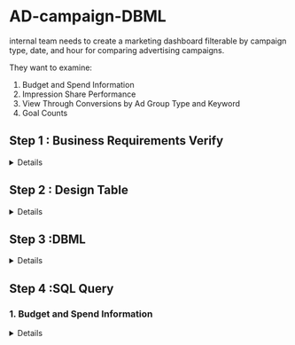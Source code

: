 # AD-campaign-DBML
internal team needs to create a marketing dashboard filterable by campaign type, date, and hour for comparing advertising campaigns.

They want to examine:
1. Budget and Spend Information
2. Impression Share Performance
3. View Through Conversions by Ad Group Type and Keyword
4. Goal Counts

## Step 1 : Business Requirements Verify 
 <details>
  
 (1) The team needs to compare advertising campaigns.   -> List campaigns type down   
 (2) They want to filter data by campaign type, date, and hour. -> time duration filter not only 'Date', but also 'Hour'     
 (3) Budget and Spend Information ->  Budget allocated to which campaign, actual spending number & currency type    
 (4) Impression Share Performance->  Impression share, absolute top impression share, impressions received, and eligible impressions.   
 (5) View Through Conversions: Breakdown by ad group and keyword.   
 (6) Goal Counts: Number of goals completed.     
 
### Key Filters for Analysis:

#### (1) Campaign Type: 
Different types of campaigns （high level strategy) 
#### (2) Date: 
Specific dates or date ranges.
#### (3) Hour: 
Breakdown by time of day (e.g., hour granularity).
#### (4) AD Group Detail 
types about AD groups(e.g., Search, Display, Video)
#### (5) Goal Counts: 
Number of goals completed.
</details>

## Step 2 : Design Table
 <details>
  
Based on the input above, tables design idea  will be 
### Fact1 : Fact tables about Budget & Spend of which compaign 
budget, spend , currency , campaign ID, time (foreign key to Dat tables & hour table)   
### Fact2 : Impression Share Performance of which compaign 
ID(foreign key connecting to campaign & date & hour tables), Impression share, Absolute top impression share, Impressions received, Eligible impressions    
### Fact3 : View Through Conversions of which compaign ,keywords    
ID(foreign key connecting to campaign & date & hour tables) View through conversions, tracked by ad group and keyword.  
### Fact4 : Goal Counts of which compaign 
ID(foreign key connecting to campaign & date & hour tables) , counts   

Description tables (dimension Tables) will be 
### Dim1 : Campaigns 
ID, Campaign name, Campaign type (e.g., Search, Display, Social Media), Campaign status (active, paused, etc.)Start and end dates
### Dim2: Ad group name
ID, Campaign ID (foreign key linking to Campaigns)  AD group name, Ad group status  

### Dim3: Keywords  
ID, Key word description, Keyword status, Ad group ID   
### Dim4: Date:
ID,Full date ,Year, Quarter ,Month ,Week   
#### Dim5: Hour:  
ID , Hour (0–23)  
</details>


## Step 3 :DBML 
<details>   
 
 ```sql

Table campaigns_dim {
    id int [primary key] 
    name varchar
    type varchar 
    status varchar
    start_date date
    end_date date
}

Table ad_groups_dim {
    id int [primary key]
    campaign_id int [ref: > campaigns_dim.id]
    name varchar
    status varchar
}

Table keywords_dim {
    id int [primary key]
    ad_group_id int [ref: > ad_groups_dim.id]
    keyword varchar
    keyword_status varchar
}

Table date_dim {
    id int [primary key]
    full_date date
    year int
    quarter int
    month int
    week int
}

Table hour_dim {
    id int [primary key]
    hour int 
}

Table fact_budget_spend {
    campaign_id int [ref: > campaigns_dim.id]
    date_id int [ref: > date_dim.id]
    hour_id int [ref: > hour_dim.id]
    budget decimal
    spend decimal
    currency varchar
}

Table fact_impression_share {
    campaign_id int [ref: > campaigns_dim.id]
    ad_group_id int [ref: > ad_groups_dim.id]
    date_id int [ref: > date_dim.id]
    hour_id int [ref: > hour_dim.id]
    impression_share decimal
    absolute_top_impression_share decimal
    impressions_received int
    eligible_impressions int
}

Table fact_view_through_conversions {
    campaign_id int [ref: > campaigns_dim.id]
    ad_group_id int [ref: > ad_groups_dim.id]
    keyword_id int [ref: > keywords_dim.id]
    date_id int [ref: > date_dim.id]
    hour_id int [ref: > hour_dim.id]
    view_through_conversions int
}

Table fact_goal_counts {
    campaign_id int [ref: > campaigns_dim.id]
    date_id int [ref: > date_dim.id]
    hour_id int [ref: > hour_dim.id]
    goals_count int
}

 ```

</details>

## Step 4 :SQL Query

 
### 1. Budget and Spend Information
 <details>
  
 ```sql
SELECT 
    c.name AS campaign_name,
    c.type AS campaign_type,
    d.full_date,
    h.hour,
    fbs.budget,
    fbs.spend,
    fbs.month_to_date_spend
FROM fact_budget_spend fbs
JOIN campaigns c ON fbs.campaign_id = c.id
JOIN date_dim d ON fbs.date_id = d.id
JOIN hour_dim h ON fbs.hour_id = h.id
WHERE c.type = 'Search' -- Replace with desired campaign type filter
AND d.full_date BETWEEN '2024-10-01' AND '2024-10-19' -- Replace with desired date range
AND h.hour BETWEEN 9 AND 18 -- Replace with desired hour range
ORDER BY c.name, d.full_date, h.hour;

 ```

</details>

